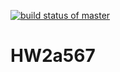 [![build status of master](https://travis-ci.org/atorres98/HW2a567.svg?branch=master)](https://travis-ci.org/atorres98/HW2a567)

 # HW2a567
